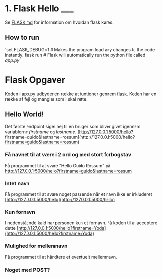 # 1. Flask Hello ___
Se [FLASK.md](FLASK.md) for information om hvordan flask køres.

## How to run
´set FLASK_DEBUG=1 # Makes the program load any changes to the code instantly.
flask run # Flask will automatically run the python file called *app.py*´

# Flask Opgaver
Koden i app.py udbyder en række at funtioner gennem [flask](https://flask.palletsprojects.com/en/2.0.x/).
Koden har en række af fejl og mangler som I skal rette.

## Hello World!
Det første endpoint siger hej til en bruger som bliver givet igennem variablerne _firstname_ og _lastname_.
[http://127.0.0.1:5000/hello?firstname=guido&lastname=rossum](http://127.0.0.1:5000/hello?firstname=guido&lastname=rossum)

### Få navnet til at være i 2 ord og med stort forbogstav
Få programmet til at svare "Hello Guido Rossum" på http://127.0.0.1:5000/hello?firstname=guido&lastname=rossum

### Intet navn
Få programmet til at svare noget passende når et navn ikke er inkluderet [http://127.0.0.1:5000/hello](http://127.0.0.1:5000/hello)

### Kun fornavn
I nedenstående kald har personen kun et fornavn. Få koden til at acceptere dette
[http://127.0.0.1:5000/hello?firstname=Yoda](http://127.0.0.1:5000/hello?firstname=Yoda)

### Mulighed for mellemnavn
Få programmet til at håndtere et eventuelt mellemnavn.




### Noget med POST?
